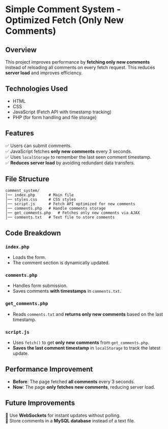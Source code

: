 # Simple Comment System - Optimized Fetch (Only New Comments)

## Overview
This project improves performance by **fetching only new comments** instead of reloading all comments on every fetch request. This reduces **server load** and improves efficiency.

## Technologies Used
- HTML
- CSS
- JavaScript (Fetch API with timestamp tracking)
- PHP (for form handling and file storage)

## Features
✅ Users can submit comments.  
✅ JavaScript fetches **only new comments** every 3 seconds.  
✅ Uses `localStorage` to remember the last seen comment timestamp.  
✅ **Reduces server load** by avoiding redundant data transfers.  

## File Structure
```
comment_system/
│── index.php      # Main file
│── styles.css     # CSS styles
│── script.js      # Fetch API optimized for new comments
│── comments.php   # Handle comments storage
│── get_comments.php   # Fetches only new comments via AJAX
│── comments.txt   # Text file to store comments
```

## Code Breakdown
### `index.php`
- Loads the form.
- The comment section is dynamically updated.

### `comments.php`
- Handles form submission.
- Saves comments **with timestamps** in `comments.txt`.

### `get_comments.php`
- Reads `comments.txt` and **returns only new comments** based on the last timestamp.

### `script.js`
- Uses `fetch()` to get **only new comments** from `get_comments.php`.
- **Saves the last comment timestamp** in `localStorage` to track the latest update.

## Performance Improvement
- **Before**: The page fetched **all comments** every 3 seconds.
- **Now**: The page **only fetches new comments**, reducing server load.

## Future Improvements
📌 Use **WebSockets** for instant updates without polling.  
📌 Store comments in a **MySQL database** instead of a text file.  
